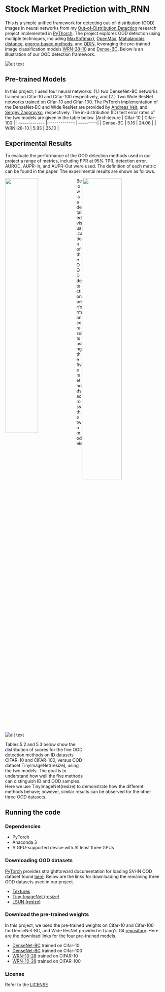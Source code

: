 # Stock Market Prediction with_RNN
This is a simple unified framework for detecting out-of-distribution (OOD) images in neural networks from my [Out-of-Distribution Detection](https://drive.google.com/file/d/1iYIQB629sgECxraShk7qWKXwe9dYhi2e/view?usp=sharing)  research project implemented in [PyThorch](https://pytorch.org). The project explores OOD detection using multiple
techniques, including [MaxSoftmax](https://arxiv.org/abs/1610.02136)), [OpenMax](https://arxiv.org/abs/1511.06233), [Mahalanobis distance](https://arxiv.org/abs/1807.03888), [energy-based methods](https://arxiv.org/abs/2010.03759), and [ODIN](https://arxiv.org/abs/1706.02690), leveraging the pre-trained image classification models [WRN-28-10](https://arxiv.org/abs/1605.07146) and [Dense-BC](https://arxiv.org/abs/1608.06993). Below is an illustration of our OOD detection framework.

![alt text](https://drive.google.com/uc?id=1tcnNRv9HBxI3dsoNXcGTTEckM6W2vLjv)

## Pre-trained Models
In this project, I used four neural networks: (1.) two DenseNet-BC networks trained on Cifar-10 and Cifar-100 respectively, and (2.) Two Wide ResNet networks trained on Cifar-10 and Cifar-100. The PyTorch implementation of the DenseNet-BC and Wide ResNet are provided by [Andreas Veit](https://github.com/andreasveit/densenet-pytorch), and [Sergey Zagoruyko](https://github.com/szagoruyko/wide-residual-networks), respectively. The in-distribution (ID) test error rates of the two models are given in the table below.
|Architecure     | Cifar-10      | Cifar-100 |
| -------------  |:-------------:| ---------:|
| Dense-BC       | 5.16          | 24.06     |
| WRN-28-10      | 5.93          | 25.10     |

## Experimental Results
To evaluate the performance of the OOD detection methods used in our project a range of metrics, including FPR at 95% TPR, detection error, AUROC, AUPR-In, and AUPR-Out were used. The definition of each metric can be found in the paper. The experimental results are shown as follows.
<div>
    <img src="https://drive.google.com/uc?id=1kNP2ZFQTzU-edRO3yXiLOCNB5JUIywtW" style="width: 46%; float: left;" />
    <img src="https://drive.google.com/uc?id=1aoQobTu0wJy_tWFBMpnFE-R8nZbb9klE" style="width: 50%; float: right;" /> 
 </div>

Below is a detailed visualization of the OOD detection performance results using the five methods across the two models.

![alt text](https://drive.google.com/uc?id=1LJQ8xw1JC8VAW6ZdfnE5hgVspA8y2YTw)

Tables 5.2 and 5.3 below show the distribution of scores for the five OOD detection methods on ID datasets
CIFAR-10 and CIFAR-100, versus OOD dataset TinyImageNet(resize), using the two models. The goal is to
understand how well the five methods can distinguish ID and OOD samples. Here we use TinyImageNet(resize)
to demonstrate how the different methods behave; however, similar results can be observed for the other
three OOD datasets. 


## Running the code

### Dependencies
- PyTorch
- Anaconda 3
- A GPU-supported device with At least three GPUs

### Downloading OOD datasets
[PyTorch](https://pytorch.org) provides straightforward documentation for loading SVHN OOD dataset found [here](https://pytorch.org/vision/stable/generated/torchvision.datasets.SVHN.html). Below are the links for downloading the remaining three OOD datasets used in our project.
- [Textures](https://www.robots.ox.ac.uk/~vgg/data/dtd/)
- [Tiny-ImageNet (resize)](https://www.dropbox.com/s/kp3my3412u5k9rl/Imagenet_resize.tar.gz)
- [LSUN (resize)](https://www.dropbox.com/s/moqh2wh8696c3yl/LSUN_resize.tar.gz)

### Download the pre-trained weights
In this project, we used the pre-trained weights on Cifar-10 and Cifar-100 for DenseNet-BC, and Wide ResNet provided in Liang's Git  [repository](https://github.com/facebookresearch/odin). Here are the download links for the four pre-trained models.
- [DenseNet-BC](https://www.dropbox.com/s/wr4kjintq1tmorr/densenet10.pth.tar.gz) trained on Cifar-10
- [DenseNet-BC](https://www.dropbox.com/s/vxuv11jjg8bw2v9/densenet100.pth.tar.gz) trained on Cifar-100
- [WRN-10-28](https://www.dropbox.com/s/uiye5nw0uj6ie53/wideresnet10.pth.tar.gz) trained on CIFAR-10
- [WRN-10-28](https://www.dropbox.com/s/uiye5nw0uj6ie53/wideresnet100.pth.tar.gz) trained on CIFAR-100

### License
Refer to the [LICENSE](https://github.com/naftalindeapo/OOD-Detection/blob/main/LICENSE)



